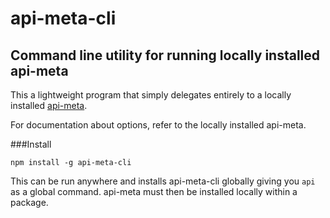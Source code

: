 api-meta-cli
============

Command line utility for running locally installed api-meta
-----------------------------------------------------------

This a lightweight program that simply delegates entirely to a locally
installed [api-meta](https://github.com/bob-gray/api-meta).

For documentation about options, refer to the locally installed api-meta.

###Install

`npm install -g api-meta-cli`

This can be run anywhere and installs api-meta-cli globally giving you `api`
as a global command. api-meta must then be installed locally within a package.